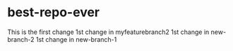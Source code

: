 # best-repo-ever
This is the first change
1st change in myfeaturebranch2
1st change in new-branch-2
1st change in new-branch-1
